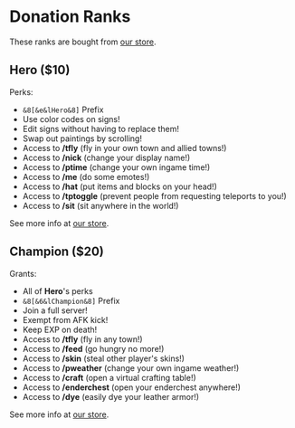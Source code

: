 # Donation Ranks

These ranks are bought from [our store](https://store.expansemc.com).

## Hero ($10)

Perks:

- `&8[&e&lHero&8]` Prefix
- Use color codes on signs!
- Edit signs without having to replace them!
- Swap out paintings by scrolling!
- Access to __/tfly__ (fly in your own town and allied towns!)
- Access to __/nick__ (change your display name!)
- Access to __/ptime__ (change your own ingame time!)
- Access to __/me__ (do some emotes!)
- Access to __/hat__ (put items and blocks on your head!)
- Access to __/tptoggle__ (prevent people from requesting teleports to you!)
- Access to __/sit__ (sit anywhere in the world!)

See more info at [our store](https://store.expansemc.com).

## Champion ($20)

Grants:

- All of __Hero__'s perks
- `&8[&6&lChampion&8]` Prefix
- Join a full server!
- Exempt from AFK kick!
- Keep EXP on death!
- Access to __/tfly__ (fly in any town!)
- Access to __/feed__ (go hungry no more!)
- Access to __/skin__ (steal other player's skins!)
- Access to __/pweather__ (change your own ingame weather!)
- Access to __/craft__ (open a virtual crafting table!)
- Access to __/enderchest__ (open your enderchest anywhere!)
- Access to __/dye__ (easily dye your leather armor!)

See more info at [our store](https://store.expansemc.com).